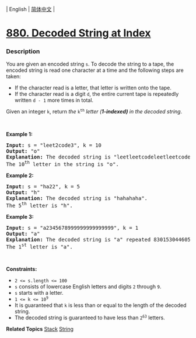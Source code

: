 | English | [简体中文](README.md) |

# [880. Decoded String at Index](https://leetcode-cn.com/problems/decoded-string-at-index)
 ### Description
<p>You are given an encoded string <code>s</code>. To decode the string to a tape, the encoded string is read one character at a time and the following steps are taken:</p>

<ul>
	<li>If the character read is a letter, that letter is written onto the tape.</li>
	<li>If the character read is a digit <code>d</code>, the entire current tape is repeatedly written <code>d - 1</code> more times in total.</li>
</ul>

<p>Given an integer <code>k</code>, return <em>the </em><code>k<sup>th</sup></code><em> letter (<strong>1-indexed)</strong> in the decoded string</em>.</p>

<p>&nbsp;</p>
<p><strong>Example 1:</strong></p>

<pre>
<strong>Input:</strong> s = &quot;leet2code3&quot;, k = 10
<strong>Output:</strong> &quot;o&quot;
<strong>Explanation:</strong> The decoded string is &quot;leetleetcodeleetleetcodeleetleetcode&quot;.
The 10<sup>th</sup> letter in the string is &quot;o&quot;.
</pre>

<p><strong>Example 2:</strong></p>

<pre>
<strong>Input:</strong> s = &quot;ha22&quot;, k = 5
<strong>Output:</strong> &quot;h&quot;
<strong>Explanation:</strong> The decoded string is &quot;hahahaha&quot;.
The 5<sup>th</sup> letter is &quot;h&quot;.
</pre>

<p><strong>Example 3:</strong></p>

<pre>
<strong>Input:</strong> s = &quot;a2345678999999999999999&quot;, k = 1
<strong>Output:</strong> &quot;a&quot;
<strong>Explanation:</strong> The decoded string is &quot;a&quot; repeated 8301530446056247680 times.
The 1<sup>st</sup> letter is &quot;a&quot;.
</pre>

<p>&nbsp;</p>
<p><strong>Constraints:</strong></p>

<ul>
	<li><code>2 &lt;= s.length &lt;= 100</code></li>
	<li><code>s</code> consists of lowercase English letters and digits <code>2</code> through <code>9</code>.</li>
	<li><code>s</code> starts with a letter.</li>
	<li><code>1 &lt;= k &lt;= 10<sup>9</sup></code></li>
	<li>It is guaranteed that <code>k</code> is less than or equal to the length of the decoded string.</li>
	<li>The decoded string is guaranteed to have less than <code>2<sup>63</sup></code> letters.</li>
</ul>

**Related Topics**  [Stack](https://leetcode-cn.com/tag/stack) [String](https://leetcode-cn.com/tag/string) 